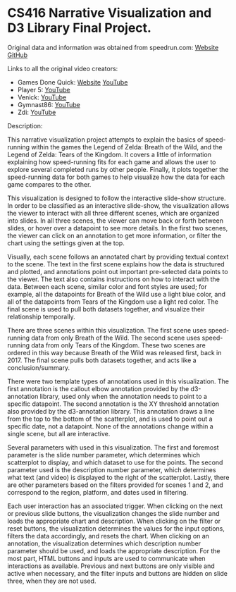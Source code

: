 # CS416 Narrative Visualization and D3 Library Final Project.

Original data and information was obtained from speedrun.com: [Website](https://www.speedrun.com/) [GitHub](https://github.com/speedruncomorg/api/tree/master/version1)

Links to all the original video creators:
- Games Done Quick: [Website](https://gamesdonequick.com/) [YouTube](https://www.youtube.com/@gamesdonequick)
- Player 5: [YouTube](https://www.youtube.com/@Player5SR)
- Venick: [YouTube](https://www.youtube.com/@Venick409)
- Gymnast86: [YouTube](https://www.youtube.com/@gymnast86)
- Zdi: [YouTube](https://www.youtube.com/@zdi6923)


Description:

This narrative visualization project attempts to explain the basics of speed-running within the games the Legend of Zelda: Breath of the Wild, and the Legend of Zelda: Tears of the Kingdom. It covers a little of information explaining how speed-running fits for each game and allows the user to explore several completed runs by other people. Finally, it plots together the speed-running data for both games to help visualize how the data for each game compares to the other.

This visualization is designed to follow the interactive slide-show structure. In order to be classified as an interactive slide-show, the visualization allows the viewer to interact with all three different scenes, which are organized into slides. In all three scenes, the viewer can move back or forth between slides, or hover over a datapoint to see more details. In the first two scenes, the viewer can click on an annotation to get more information, or filter the chart using the settings given at the top.

Visually, each scene follows an annotated chart by providing textual context to the scene. The text in the first scene explains how the data is structured and plotted, and annotations point out important pre-selected data points to the viewer. The text also contains instructions on how to interact with the data. Between each scene, similar color and font styles are used; for example, all the datapoints for Breath of the Wild use a light blue color, and all of the datapoints from Tears of the Kingdom use a light red color. The final scene is used to pull both datasets together, and visualize their relationship temporally.

There are three scenes within this visualization. The first scene uses speed-running data from only Breath of the Wild. The second scene uses speed-running data from only Tears of the Kingdom. These two scenes are ordered in this way because Breath of the Wild was released first, back in 2017. The final scene pulls both datasets together, and acts like a conclusion/summary.

There were two template types of annotations used in this visualization. The first annotation is the callout elbow annotation provided by the d3-annotation library, used only when the annotation needs to point to a specific datapoint. The second annotation is the XY threshold annotation also provided by the d3-annotation library. This annotation draws a line from the top to the bottom of the scatterplot, and is used to point out a specific date, not a datapoint. None of the annotations change within a single scene, but all are interactive.

Several parameters with used in this visualization. The first and foremost parameter is the slide number parameter, which determines which scatterplot to display, and which dataset to use for the points. The second parameter used is the description number parameter, which determines what text (and video) is displayed to the right of the scatterplot. Lastly, there are other parameters based on the filters provided for scenes 1 and 2, and correspond to the region, platform, and dates used in filtering.

Each user interaction has an associated trigger. When clicking on the next or previous slide buttons, the visualization changes the slide number and loads the appropriate chart and description. When clicking on the filter or reset buttons, the visualization determines the values for the input options, filters the data accordingly, and resets the chart. When clicking on an annotation, the visualization determines which description number parameter should be used, and loads the appropriate description. For the most part, HTML buttons and inputs are used to communicate when interactions as available. Previous and next buttons are only visible and active when necessary, and the filter inputs and buttons are hidden on slide three, when they are not used.
